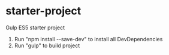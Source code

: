 # starter-project
Gulp ES5 starter project

<ol>
  <li>Run "npm install --save-dev" to install all DevDependencies</li>
  <li>Run "gulp" to build project</li>
  </ol>
